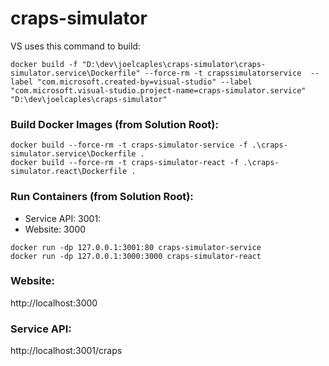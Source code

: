 # craps-simulator

VS uses this command to build:
```
docker build -f "D:\dev\joelcaples\craps-simulator\craps-simulator.service\Dockerfile" --force-rm -t crapssimulatorservice  --label "com.microsoft.created-by=visual-studio" --label "com.microsoft.visual-studio.project-name=craps-simulator.service" "D:\dev\joelcaples\craps-simulator"
```

### Build Docker Images (from Solution Root):
```
docker build --force-rm -t craps-simulator-service -f .\craps-simulator.service\Dockerfile .
docker build --force-rm -t craps-simulator-react -f .\craps-simulator.react\Dockerfile .
```

### Run Containers (from Solution Root):
- Service API: 3001:
- Website: 3000
```
docker run -dp 127.0.0.1:3001:80 craps-simulator-service
docker run -dp 127.0.0.1:3000:3000 craps-simulator-react
```

### Website:
http://localhost:3000

### Service API:
http://localhost:3001/craps



